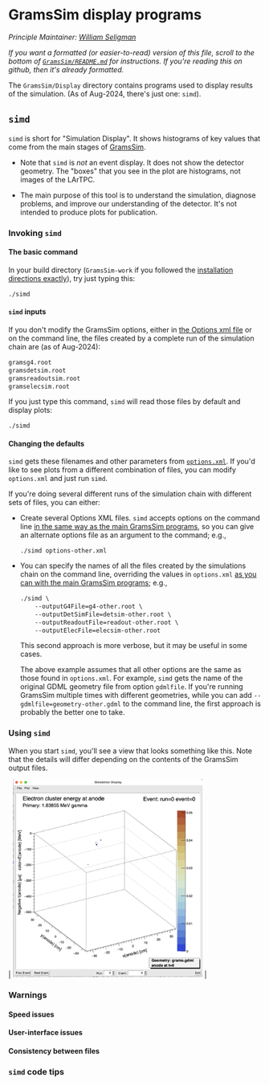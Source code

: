 # GramsSim display programs
*Principle Maintainer: [William Seligman](https://github.com/wgseligman)*

_If you want a formatted (or easier-to-read) version of this file, scroll to the bottom of [`GramsSim/README.md`](../README.md) for instructions. If you're reading this on github, then it's already formatted._

The `GramsSim/Display` directory contains programs used to display results of the simulation. (As of Aug-2024, there's just one: `simd`).

## `simd`

`simd` is short for "Simulation Display". It shows histograms of key values that come from the main stages of [GramsSim](../README.md).

- Note that `simd` is _not_ an event display. It does not show the detector geometry. The "boxes" that you see in the plot are histograms, not images of the LArTPC. 

- The main purpose of this tool is to understand the simulation, diagnose problems, and improve our understanding of the detector. It's not intended to produce plots for publication. 

### Invoking `simd`

#### The basic command

In your build directory (`GramsSim-work` if you followed the [installation directions exactly](../README.md)), try just typing this:
```
./simd
```

#### `simd` inputs

If you don't modify the GramsSim options, either in [the Options xml file](../util/README.md) or on the command line, the files created by a complete run of the simulation chain are (as of Aug-2024):

```
gramsg4.root
gramsdetsim.root
gramsreadoutsim.root
gramselecsim.root
```

If you just type this command, `simd` will read those files by default and display plots:
```
./simd
```

#### Changing the defaults

`simd` gets these filenames and other parameters from [`options.xml`](../options.xml). If you'd like to see plots from a different combination of files, you can modify `options.xml` and just run `simd`. 

If you're doing several different runs of the simulation chain with different sets of files, you can either:

- Create several Options XML files. `simd` accepts options on the command line [in the same way as the main GramsSim programs](../util/README.md), so you can give an alternate options file as an argument to the command; e.g.,

      ./simd options-other.xml
      
- You can specify the names of all the files created by the simulations chain on the command line, overriding the values in `options.xml` [as you can with the main GramsSim programs](../util/README.md); e.g.,

      ./simd \
          --outputG4File=g4-other.root \
          --outputDetSimFile=detsim-other.root \
          --outputReadoutFile=readout-other.root \
          --outputElecFile=elecsim-other.root

  This second approach is more verbose, but it may be useful in some cases. 
          
  The above example assumes that all other options are the same as those found in `options.xml`. For example, `simd` gets the name of the original GDML geometry file from option `gdmlfile`. If you're running GramsSim multiple times  with different geometries, while you can add `--gdmlfile=geometry-other.gdml` to the command line, the first approach is probably the better one to take. 
  
  
### Using `simd`

When you start `simd`, you'll see a view that looks something like this. Note that the details will differ depending on the contents of the GramsSim output files. 

| <img src="images/simd_starting_view.png" width="75%" /> |


### Warnings

#### Speed issues

#### User-interface issues

#### Consistency between files

### `simd` code tips


